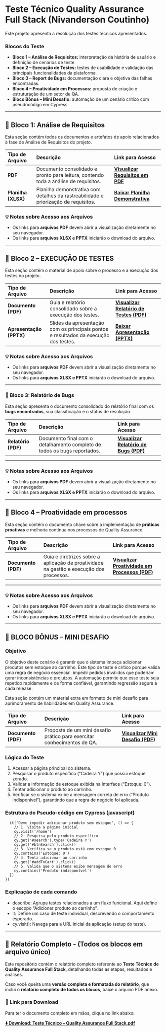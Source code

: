 # Teste Técnico Quality Assurance Full Stack (Nivanderson Coutinho)

Este projeto apresenta a resolução dos testes técnicos apresentados.

### Blocos do Teste
- **Bloco 1 – Análise de Requisitos:** interpretação da história de usuário e definição de cenários de teste.  
- **Bloco 2 – Execução de Testes:** testes de usabilidade e validação das principais funcionalidades da plataforma.  
- **Bloco 3 – Report de Bugs:** documentação clara e objetiva das falhas encontradas.  
- **Bloco 4 – Proatividade em Processos:** proposta de criação e estruturação de um setor de QA.  
- **Bloco Bônus – Mini Desafio:** automação de um cenário crítico com pseudocódigo em Cypress.  

---

## 📂 Bloco 1: Análise de Requisitos

Esta seção contém todos os documentos e artefatos de apoio relacionados à fase de Análise de Requisitos do projeto.

| Tipo de Arquivo | Descrição | Link para Acesso |
| :--- | :--- | :--- |
| **PDF** | Documento consolidado e pronto para leitura, contendo toda a análise de requisitos. | **[Visualizar Requisitos em PDF](./bloco-1/BLOCO%201%20–%20ANÁLISE%20DE%20REQUISITOS.pdf)** |
| **Planilha (XLSX)** | Planilha demonstrativa com detalhes da rastreabilidade e priorização de requisitos. | **[Baixar Planilha Demonstrativa](./bloco-1/BLOCO%201%20–%20ANÁLISE%20DE%20REQUISITOS%20(Planilha%20demonstrativa).xlsx)** |

### 💡 Notas sobre Acesso aos Arquivos

* Os links para **arquivos PDF** devem abrir a visualização diretamente no seu navegador.
* Os links para **arquivos XLSX e PPTX** iniciarão o download do arquivo.

---

## 📂 Bloco 2 – EXECUÇÃO DE TESTES

Esta seção contém o material de apoio sobre o processo e a execução dos testes no projeto.

| Tipo de Arquivo | Descrição | Link para Acesso |
| :--- | :--- | :--- |
| **Documento (PDF)** | Guia e relatório consolidado sobre a execução dos testes. | **[Visualizar Relatório de Testes (PDF)](./bloco-2/BLOCO%202%20–%20EXECUÇÃO%20DE%20TESTES.pdf)** |
| **Apresentação (PPTX)** | Slides da apresentação com os principais pontos e resultados da execução dos testes. | **[Baixar Apresentação (PPTX)](./bloco-2/BLOCO%202%20–%20EXECUÇÃO%20DE%20TESTES.pptx)** |

### 💡 Notas sobre Acesso aos Arquivos

* Os links para **arquivos PDF** devem abrir a visualização diretamente no seu navegador.
* Os links para **arquivos XLSX e PPTX** iniciarão o download do arquivo.

---

### 📂 Bloco 3: Relatório de Bugs

Esta seção apresenta o documento consolidado do relatório final com os **bugs encontrados**, sua classificação e o status de resolução.

| Tipo de Arquivo | Descrição | Link para Acesso |
| :--- | :--- | :--- |
| **Relatório (PDF)** | Documento final com o detalhamento completo de todos os bugs reportados. | **[Visualizar Relatório de Bugs (PDF)](./bloco-3/Bloco%203%20–%20Report%20de%20Bugs.pdf)** |

---

### 💡 Notas sobre Acesso aos Arquivos

* Os links para **arquivos PDF** devem abrir a visualização diretamente no seu navegador.
* Os links para **arquivos XLSX e PPTX** iniciarão o download do arquivo.

---

## 📂 Bloco 4 – Proatividade em processos

Esta seção contém o documento chave sobre a implementação de **práticas proativas** e melhoria contínua nos processos de Quality Assurance.

| Tipo de Arquivo | Descrição | Link para Acesso |
| :--- | :--- | :--- |
| **Documento (PDF)** | Guia e diretrizes sobre a aplicação de proatividade na gestão e execução dos processos. | **[Visualizar Proatividade em Processos (PDF)](./bloco-4/BLOCO%204%20–%20PROATIVIDADE%20EM%20PROCESSOS.pdf)** |

---

### 💡 Notas sobre Acesso aos Arquivos

* Os links para **arquivos PDF** devem abrir a visualização diretamente no seu navegador.
* Os links para **arquivos XLSX e PPTX** iniciarão o download do arquivo.


---

## 📂 BLOCO BÔNUS – MINI DESAFIO
### Objetivo
O objetivo deste cenário é garantir que o sistema impeça adicionar produtos sem estoque ao carrinho. Este tipo de teste é crítico porque valida uma regra de negócio essencial: impedir pedidos inválidos que poderiam gerar inconsistências e prejuízos. A automação permite que esse teste seja repetido rapidamente e de forma confiável, garantindo regressão segura a cada release.

Esta seção contém um material extra em formato de mini desafio para aprimoramento de habilidades em Quality Assurance.

| Tipo de Arquivo | Descrição | Link para Acesso |
| :--- | :--- | :--- |
| **Documento (PDF)** | Proposta de um mini desafio prático para exercitar conhecimentos de QA. | **[Visualizar Mini Desafio (PDF)](./bloco-bonus/Bloco%20bônus%20-%20Mini%20desafio.pdf)** |

### Lógica do Teste

1.	Acessar a página principal do sistema.
2.	Pesquisar o produto específico (“Cadeira Y”) que possui estoque zerado.
3.	Validar a informação de estoque exibida na interface (“Estoque: 0”).
4.	Tentar adicionar o produto ao carrinho.
5.	Verificar se o sistema exibe a mensagem correta de erro (“Produto indisponível”), garantindo que a regra de negócio foi aplicada.


### Estrutura do Pseudo-código em Cypress (javascript)

``` describe('Adicionar produto ao carrinho', () => {
  it('Deve impedir adicionar produto sem estoque', () => {
    // 1. Visita a página inicial
    cy.visit('/home')
    // 2. Pesquisa pelo produto específico
    cy.get('#search').type('Cadeira Y')
    cy.get('#btnSearch').click()
    // 3. Verifica se o produto está com estoque 0
    cy.contains('Estoque: 0')
    // 4. Tenta adicionar ao carrinho
    cy.get('#addToCart').click()
    // 5. Valida que o sistema exibe mensagem de erro
    cy.contains('Produto indisponível')
  })
})
```
### Explicação de cada comando
 - describe: Agrupa testes relacionados a um fluxo funcional. Aqui define o escopo “Adicionar produto ao carrinho”.
 - it: Define um caso de teste individual, descrevendo o comportamento esperado.
 - cy.visit(): Navega para a URL inicial da aplicação (setup do teste).

---


## 💾 Relatório Completo - (Todos os blocos em arquivo único)

Este repositório contém o relatório completo referente ao **Teste Técnico de Quality Assurance Full Stack**, detalhando todas as etapas, resultados e análises.

Caso você queira uma **versão completa e formatada do relatório**, que inclui o **relatório completo de todos os blocos**, baixe o arquivo PDF anexo.

### 🔗 Link para Download

Para ter o documento completo em mãos, clique no link abaixo:

[**⬇️ Download: Teste Técnico – Quality Assurance Full Stack.pdf**](Teste%20T%C3%A9cnico%20%E2%80%93%20Quality%20Assurance%20Full%20Stack.pdf)

